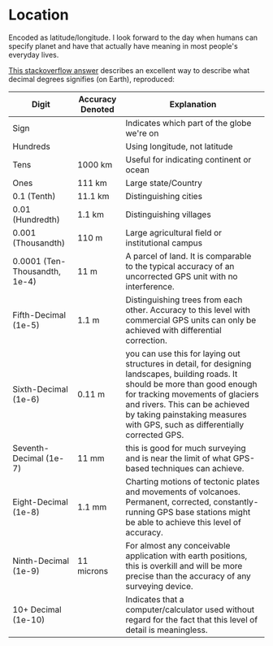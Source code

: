 # Location

Encoded as latitude/longitude. I look forward to the day when humans can specify planet and have that actually have meaning in most people's everyday lives.

[This stackoverflow answer](https://gis.stackexchange.com/a/8674) describes an excellent way to describe what decimal degrees signifies (on Earth), reproduced:

| Digit | Accuracy Denoted | Explanation |
|-------|------------------|-------------|
| Sign | | Indicates which part of the globe we're on |
| Hundreds | | Using longitude, not latitude |
| Tens | 1000 km | Useful for indicating continent or ocean |
| Ones | 111 km | Large state/Country |
| 0.1 (Tenth) | 11.1 km | Distinguishing cities |
| 0.01 (Hundredth) | 1.1 km | Distinguishing villages |
| 0.001 (Thousandth) | 110 m | Large agricultural field or institutional campus |
| 0.0001 (Ten-Thousandth, 1e-4) | 11 m | A parcel of land. It is comparable to the typical accuracy of an uncorrected GPS unit with no interference. |
| Fifth-Decimal (1e-5) | 1.1 m | Distinguishing trees from each other. Accuracy to this level with commercial GPS units can only be achieved with differential correction. |
| Sixth-Decimal (1e-6) | 0.11 m | you can use this for laying out structures in detail, for designing landscapes, building roads. It should be more than good enough for tracking movements of glaciers and rivers. This can be achieved by taking painstaking measures with GPS, such as differentially corrected GPS. |
| Seventh-Decimal (1e-7) | 11 mm | this is good for much surveying and is near the limit of what GPS-based techniques can achieve. |
| Eight-Decimal (1e-8) | 1.1 mm | Charting motions of tectonic plates and movements of volcanoes. Permanent, corrected, constantly-running GPS base stations might be able to achieve this level of accuracy. |
| Ninth-Decimal (1e-9) | 11 microns | For almost any conceivable application with earth positions, this is overkill and will be more precise than the accuracy of any surveying device. |
| 10+ Decimal (1e-10) | | Indicates that a computer/calculator used without regard for the fact that this level of detail is meaningless. |

